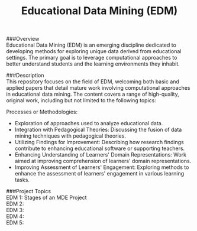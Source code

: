 <h1 align="center">Educational Data Mining (EDM) </h1></br>


###Overview<br/>
Educational Data Mining (EDM) is an emerging discipline dedicated to developing methods for exploring unique data derived from educational settings. The primary goal is to leverage computational approaches to better understand students and the learning environments they inhabit.

###Description<br/>
This repository focuses on the field of EDM, welcoming both basic and applied papers that detail mature work involving computational approaches in educational data mining. The content covers a range of high-quality, original work, including but not limited to the following topics:<br/>

Processes or Methodologies: <br/>
- Exploration of approaches used to analyze educational data.<br/>
- Integration with Pedagogical Theories: Discussing the fusion of data mining techniques with pedagogical theories.<br/>
- Utilizing Findings for Improvement: Describing how research findings contribute to enhancing educational software or supporting teachers.<br/>
- Enhancing Understanding of Learners' Domain Representations: Work aimed at improving comprehension of learners' domain representations.<br/>
- Improving Assessment of Learners' Engagement: Exploring methods to enhance the assessment of learners' engagement in various learning tasks.<br/>

###Project Topics<br/>
EDM 1: Stages of an MDE Project<br/>
EDM 2:<br/>
EDM 3:<br/>
EDM 4:<br/>
EDM 5:<br/>

